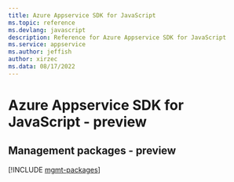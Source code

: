 ```yaml
---
title: Azure Appservice SDK for JavaScript
ms.topic: reference
ms.devlang: javascript
description: Reference for Azure Appservice SDK for JavaScript
ms.service: appservice
ms.author: jeffish
author: xirzec
ms.data: 08/17/2022
---
```

# Azure Appservice SDK for JavaScript - preview

## Management packages - preview
[!INCLUDE [mgmt-packages](appservice-mgmt-index.md)]
